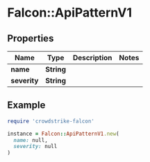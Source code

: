 # Falcon::ApiPatternV1

## Properties

| Name | Type | Description | Notes |
| ---- | ---- | ----------- | ----- |
| **name** | **String** |  |  |
| **severity** | **String** |  |  |

## Example

```ruby
require 'crowdstrike-falcon'

instance = Falcon::ApiPatternV1.new(
  name: null,
  severity: null
)
```

